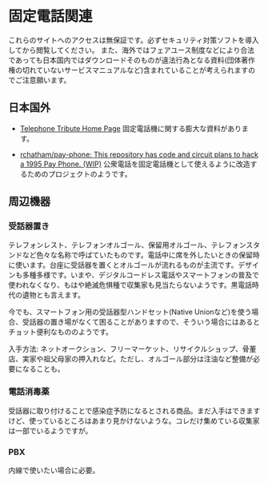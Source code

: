 # 固定電話関連

これらのサイトへのアクセスは無保証です。必ずセキュリティ対策ソフトを導入してから閲覧してください。
また、海外ではフェアユース制度などにより合法であっても日本国内ではダウンロードそのものが違法行為となる資料(団体著作権の切れていないサービスマニュアルなど)含まれていることが考えられますのでご注意願います。

## 日本国外

* [Telephone Tribute Home Page](https://www.telephonetribute.com/)
  固定電話機に関する膨大な資料があります。

* [rchatham/pay-phone: This repository has code and circuit plans to hack a 1995 Pay Phone. (WIP)](https://github.com/rchatham/pay-phone/) 公衆電話を固定電話機として使えるように改造するためのプロジェクトのようです。

## 周辺機器
### 受話器置き
テレフォンレスト、テレフォンオルゴール、保留用オルゴール、テレフォンスタンドなど色々な名称で呼ばていたものです。電話中に席を外したいときの保留時に使います。台座に受話器を置くとオルゴールが流れるものが主流です。デザインも多種多様です。いまや、デジタルコードレス電話やスマートフォンの普及で使われなくなり、もはや絶滅危惧種で収集家も見当たらないようです。黒電話時代の遺物とも言えます。

今でも、スマートフォン用の受話器型ハンドセット(Native Unionなど)を使う場合、受話器の置き場がなくて困ることがありますので、そういう場合にはあるとチョット便利なもののようです。

入手方法: ネットオークション、フリーマーケット、リサイクルショップ、骨董店、実家や祖父母家の押入れなど。ただし、オルゴール部分は注油など整備が必要になることも。

### 電話消毒薬
受話器に取り付けることで感染症予防になるとされる商品。まだ入手はできますけど、使っているところはあまり見かけないような。コレだけ集めている収集家は一部でいるようですが。

### PBX
内線で使いたい場合に必要。
